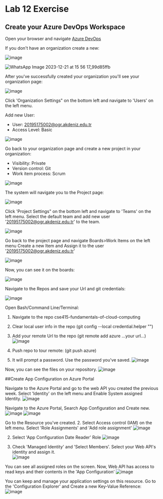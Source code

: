 # Lab 12 Exercise
## Create your Azure DevOps Workspace

Open your browser and navigate [Azure DevOps](https://dev.azure.com)

If you don't have an organization create a new:

![image](https://github.com/tahayigitalkan/cse415-fundamentals-of-cloud-computing/assets/24842468/951b4ff6-6a92-4c0d-9eee-0a67af742e20)

![WhatsApp Image 2023-12-21 at 15 56 17_99d85ffb](https://github.com/tahayigitalkan/cse415-fundamentals-of-cloud-computing/assets/24842468/2ce30ed6-5977-4d5c-b255-bf1cdd9cd055)

After you've successfully created your organization you'll see your organization page:

![image](https://github.com/tahayigitalkan/cse415-fundamentals-of-cloud-computing/assets/24842468/e5e13b91-fd0a-4e71-990c-8f14801c6360)

Click 'Organization Settings" on the bottom left and navigate to 'Users' on the left menu. 

Add new User:
* User: 20195175002@ogr.akdeniz.edu.tr
* Access Level: Basic

![image](https://github.com/tahayigitalkan/cse415-fundamentals-of-cloud-computing/assets/24842468/b2296170-c617-44c4-86d5-c53446a57f2b)


Go back to your organization page and create a new project in your organization:
* Visibility: Private
* Version control: Git
* Work item process: Scrum

![image](https://github.com/tahayigitalkan/cse415-fundamentals-of-cloud-computing/assets/24842468/cf44bbbc-bd3a-47ec-a96e-47272c76dc8b)

The system will navigate you to the Project page:

![image](https://github.com/tahayigitalkan/cse415-fundamentals-of-cloud-computing/assets/24842468/37ac56ef-6c66-4338-92b8-3a0e3580114f)

Click 'Project Settings" on the bottom left and navigate to 'Teams' on the left menu. 
Select the default team and add new user '20195175002@ogr.akdeniz.edu.tr' to the team.

![image](https://github.com/tahayigitalkan/cse415-fundamentals-of-cloud-computing/assets/24842468/cf99d954-d364-45f6-8ddf-5b87e51bfb02)

Go back to the project page and navigate Boards>Work Items on the left menu
Create a new Item and Assign it to the user '20195175002@ogr.akdeniz.edu.tr'

![image](https://github.com/tahayigitalkan/cse415-fundamentals-of-cloud-computing/assets/24842468/de5b8e69-ff5e-4097-ab22-e5ef01635acf)

Now, you can see it on the boards:

![image](https://github.com/tahayigitalkan/cse415-fundamentals-of-cloud-computing/assets/24842468/1402add0-2761-4df9-89c6-82b9de6ee042)

Navigate to the Repos and save your Url and git credentials:

![image](https://github.com/tahayigitalkan/cse415-fundamentals-of-cloud-computing/assets/24842468/87937a4a-0866-4e81-ad0e-bc9d2a94b678)

Open Bash/Command Line/Terminal:
 1. Navigate to the repo cse415-fundamentals-of-cloud-computing
 1. Clear local user info in the repo (git config --local credential.helper "")
 1. Add your remote Url to the repo (git remote add azure ...your url...)
  ![image](https://github.com/tahayigitalkan/cse415-fundamentals-of-cloud-computing/assets/24842468/2e6fb629-0552-4985-8b32-dcd421fd0db5)


 1. Push repo to tour remote: (git push azure)
 1. It will prompt a password. Use the password you've saved.
  ![image](https://github.com/tahayigitalkan/cse415-fundamentals-of-cloud-computing/assets/24842468/da8c7c1b-ec18-492c-a4fc-1b1a017f28e1)


Now, you can see the files on your repository. 
![image](https://github.com/tahayigitalkan/cse415-fundamentals-of-cloud-computing/assets/24842468/aa00c597-8715-40af-b98a-26a489f92d21)



##Create App Configuration on Azure Portal

Navigate to the Azure Portal and go to the web API you created the previous week. 
Select 'Identity' on the left menu and Enable System assigned Identity. 
![image](https://github.com/tahayigitalkan/cse415-fundamentals-of-cloud-computing/assets/24842468/67aa37b1-4966-4c15-8320-2066471ef6b6)

Navigate to the Azure Portal, Search App Configuration and Create new.
![image](https://github.com/tahayigitalkan/cse415-fundamentals-of-cloud-computing/assets/24842468/cee76d68-65ad-45b1-9363-263168e56ee6)
![image](https://github.com/tahayigitalkan/cse415-fundamentals-of-cloud-computing/assets/24842468/3918cc31-2f7f-4b3a-b440-53a33760e4ad)

Go to the Resource you've created. 
2. Select Access control (IAM) on the left menu. Select 'Role Assignments' and 'Add role assignment'
![image](https://github.com/tahayigitalkan/cse415-fundamentals-of-cloud-computing/assets/24842468/1b9717b8-5c1b-4bc2-a7b0-aa53afd258bd)

2. Select 'App Configuration Date Reader' Role
  ![image](https://github.com/tahayigitalkan/cse415-fundamentals-of-cloud-computing/assets/24842468/cd7741e4-f233-4bcd-9079-c0633f5ead6d)

2. Check 'Managed Identity' and 'Select Members'. Select your Web API's identity and assign it.  
![image](https://github.com/tahayigitalkan/cse415-fundamentals-of-cloud-computing/assets/24842468/893a07d5-a796-45fc-9b17-45fed45572fb)

You can see all assigned roles on the screen. Now, Web API has access to read keys and their contents in the 'App Configuration'
![image](https://github.com/tahayigitalkan/cse415-fundamentals-of-cloud-computing/assets/24842468/8c25e7e9-a03c-4c16-b132-46905cced249)

You can keep and manage your application settings on this resource. Go to the 'Configuration Explorer' and Create a new Key-Value Reference:
![image](https://github.com/tahayigitalkan/cse415-fundamentals-of-cloud-computing/assets/24842468/884a8622-ff3c-4e07-a974-4e00d1b84069)


